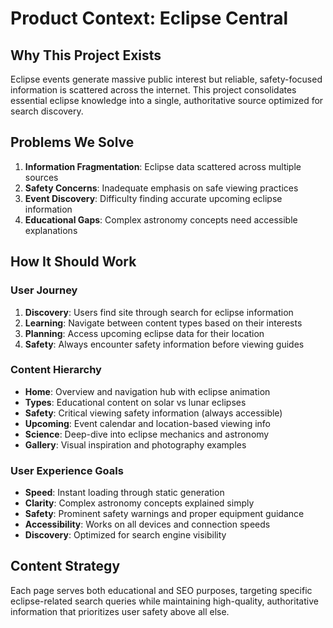 # Product Context: Eclipse Central

## Why This Project Exists
Eclipse events generate massive public interest but reliable, safety-focused information is scattered across the internet. This project consolidates essential eclipse knowledge into a single, authoritative source optimized for search discovery.

## Problems We Solve
1. **Information Fragmentation**: Eclipse data scattered across multiple sources
2. **Safety Concerns**: Inadequate emphasis on safe viewing practices
3. **Event Discovery**: Difficulty finding accurate upcoming eclipse information
4. **Educational Gaps**: Complex astronomy concepts need accessible explanations

## How It Should Work

### User Journey
1. **Discovery**: Users find site through search for eclipse information
2. **Learning**: Navigate between content types based on their interests
3. **Planning**: Access upcoming eclipse data for their location
4. **Safety**: Always encounter safety information before viewing guides

### Content Hierarchy
- **Home**: Overview and navigation hub with eclipse animation
- **Types**: Educational content on solar vs lunar eclipses
- **Safety**: Critical viewing safety information (always accessible)
- **Upcoming**: Event calendar and location-based viewing info
- **Science**: Deep-dive into eclipse mechanics and astronomy
- **Gallery**: Visual inspiration and photography examples

### User Experience Goals
- **Speed**: Instant loading through static generation
- **Clarity**: Complex astronomy concepts explained simply
- **Safety**: Prominent safety warnings and proper equipment guidance
- **Accessibility**: Works on all devices and connection speeds
- **Discovery**: Optimized for search engine visibility

## Content Strategy
Each page serves both educational and SEO purposes, targeting specific eclipse-related search queries while maintaining high-quality, authoritative information that prioritizes user safety above all else.